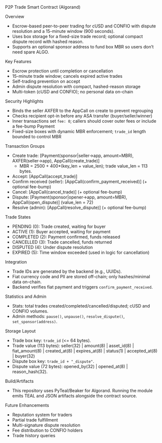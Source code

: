 P2P Trade Smart Contract (Algorand)

Overview
- Escrow-based peer-to-peer trading for cUSD and CONFIO with dispute resolution and a 15-minute window (900 seconds).
- Uses box storage for a fixed-size trade record; optional compact dispute record with hashed reason.
- Supports an optional sponsor address to fund box MBR so users don’t need spare ALGO.

Key Features
- Escrow protection until completion or cancellation
- 15-minute trade window; cancels expired active trades
- Self-trading prevention on accept
- Admin dispute resolution with compact, hashed-reason storage
- Multi-token (cUSD and CONFIO); no personal data on-chain

Security Highlights
- Binds the seller AXFER to the AppCall on create to prevent regrouping
- Checks recipient opt-in before any ASA transfer (buyer/seller/winner)
- Inner transactions set `fee: 0`; callers should cover outer fees or include a fee-bump Payment
- Fixed-size boxes with dynamic MBR enforcement; `trade_id` length bounded to control MBR

Transaction Groups
- Create trade: [Payment(sponsor|seller→app, amount=MBR), AXFER(seller→app), AppCall(create_trade)]
  - MBR = 2500 + 400*(key_len + value_len); trade value_len = 113 bytes.
- Accept: [AppCall(accept_trade)]
- Confirm received (seller): [AppCall(confirm_payment_received)] (+ optional fee-bump)
- Cancel: [AppCall(cancel_trade)] (+ optional fee-bump)
- Dispute: [Payment(sponsor|opener→app, amount=MBR), AppCall(open_dispute)] (value_len = 72)
- Resolve (admin): [AppCall(resolve_dispute)] (+ optional fee-bump)

Trade States
- PENDING (0): Trade created, waiting for buyer
- ACTIVE (1): Buyer accepted, waiting for payment
- COMPLETED (2): Payment confirmed, funds released
- CANCELLED (3): Trade cancelled, funds returned
- DISPUTED (4): Under dispute resolution
- EXPIRED (5): Time window exceeded (used in logic for cancellation)

Integration
- Trade IDs are generated by the backend (e.g., UUIDs).
- Fiat currency code and PII are stored off-chain; only hashes/minimal data on-chain.
- Backend verifies fiat payment and triggers `confirm_payment_received`.

Statistics and Admin
- Stats: total trades created/completed/cancelled/disputed; cUSD and CONFIO volumes.
- Admin methods: `pause()`, `unpause()`, `resolve_dispute()`, `set_sponsor(address)`.

Storage Layout
- Trade box key: `trade_id` (<= 64 bytes).
- Trade value (113 bytes): seller(32) | amount(8) | asset_id(8) | fiat_amount(8) | created_at(8) | expires_at(8) | status(1) | accepted_at(8) | buyer(32)
- Dispute box key: `trade_id + "_dispute"`.
- Dispute value (72 bytes): opened_by(32) | opened_at(8) | reason_hash(32).

Build/Artifacts
- This repository uses PyTeal/Beaker for Algorand. Running the module emits TEAL and JSON artifacts alongside the contract source.

Future Enhancements
- Reputation system for traders
- Partial trade fulfillment
- Multi-signature dispute resolution
- Fee distribution to CONFIO holders
- Trade history queries
